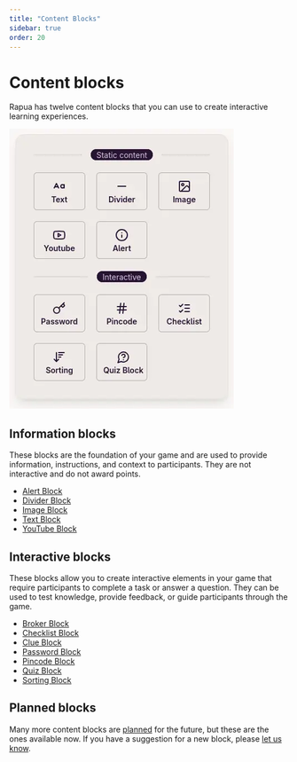 ```yaml
---
title: "Content Blocks"
sidebar: true
order: 20
---
```


# Content blocks

Rapua has twelve content blocks that you can use to create interactive learning experiences.

![Iterative blocks are marked with an `Interative` badge.](/static/images/docs/user/blocks/block-picker.webp)

## Information blocks

These blocks are the foundation of your game and are used to provide information, instructions, and context to participants. They are not interactive and do not award points.

- [Alert Block](/docs/user/blocks/alert)
- [Divider Block](/docs/user/blocks/divider)
- [Image Block](/docs/user/blocks/image)
- [Text Block](/docs/user/blocks/text)
- [YouTube Block](/docs/user/blocks/youtube)

## Interactive blocks

These blocks allow you to create interactive elements in your game that require participants to complete a task or answer a question. They can be used to test knowledge, provide feedback, or guide participants through the game.

- [Broker Block](/docs/user/blocks/broker)
- [Checklist Block](/docs/user/blocks/checklist)
- [Clue Block](/docs/user/blocks/clue)
- [Password Block](/docs/user/blocks/password)
- [Pincode Block](/docs/user/blocks/pincode)
- [Quiz Block](/docs/user/blocks/quiz)
- [Sorting Block](/docs/user/blocks/sorting)

## Planned blocks 

Many more content blocks are [planned](/docs/developer/roadmap#new-content-blocks) for the future, but these are the ones available now. If you have a suggestion for a new block, please [let us know](/docs/developer/contributing).
